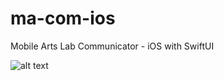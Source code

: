 # ma-com-ios
Mobile Arts Lab Communicator - iOS with SwiftUI

![alt text](http://g.recordit.co/3UIRBhFlcx.gif "Application in action - iOS")
